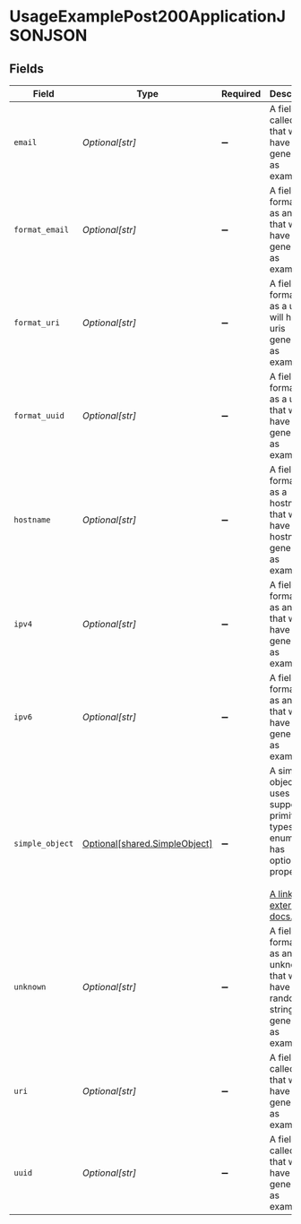 # UsageExamplePost200ApplicationJSONJSON


## Fields

| Field                                                                                                                                                             | Type                                                                                                                                                              | Required                                                                                                                                                          | Description                                                                                                                                                       |
| ----------------------------------------------------------------------------------------------------------------------------------------------------------------- | ----------------------------------------------------------------------------------------------------------------------------------------------------------------- | ----------------------------------------------------------------------------------------------------------------------------------------------------------------- | ----------------------------------------------------------------------------------------------------------------------------------------------------------------- |
| `email`                                                                                                                                                           | *Optional[str]*                                                                                                                                                   | :heavy_minus_sign:                                                                                                                                                | A field called email that will have emails generated as examples                                                                                                  |
| `format_email`                                                                                                                                                    | *Optional[str]*                                                                                                                                                   | :heavy_minus_sign:                                                                                                                                                | A field formatted as an email that will have emails generated as examples                                                                                         |
| `format_uri`                                                                                                                                                      | *Optional[str]*                                                                                                                                                   | :heavy_minus_sign:                                                                                                                                                | A field formatted as a uri that will have uris generated as examples                                                                                              |
| `format_uuid`                                                                                                                                                     | *Optional[str]*                                                                                                                                                   | :heavy_minus_sign:                                                                                                                                                | A field formatted as a uuid that will have uuids generated as examples                                                                                            |
| `hostname`                                                                                                                                                        | *Optional[str]*                                                                                                                                                   | :heavy_minus_sign:                                                                                                                                                | A field formatted as a hostname that will have hostnames generated as examples                                                                                    |
| `ipv4`                                                                                                                                                            | *Optional[str]*                                                                                                                                                   | :heavy_minus_sign:                                                                                                                                                | A field formatted as an ipv4 that will have ipv4s generated as examples                                                                                           |
| `ipv6`                                                                                                                                                            | *Optional[str]*                                                                                                                                                   | :heavy_minus_sign:                                                                                                                                                | A field formatted as an ipv6 that will have ipv6s generated as examples                                                                                           |
| `simple_object`                                                                                                                                                   | [Optional[shared.SimpleObject]](../../models/shared/simpleobject.md)                                                                                              | :heavy_minus_sign:                                                                                                                                                | A simple object that uses all our supported primitive types and enums and has optional properties.<br/><br/>[A link to the external docs.](https://docs.speakeasyapi.dev) |
| `unknown`                                                                                                                                                         | *Optional[str]*                                                                                                                                                   | :heavy_minus_sign:                                                                                                                                                | A field formatted as an unknown that will have random strings generated as examples                                                                               |
| `uri`                                                                                                                                                             | *Optional[str]*                                                                                                                                                   | :heavy_minus_sign:                                                                                                                                                | A field called uri that will have uris generated as examples                                                                                                      |
| `uuid`                                                                                                                                                            | *Optional[str]*                                                                                                                                                   | :heavy_minus_sign:                                                                                                                                                | A field called uuid that will have uuids generated as examples                                                                                                    |